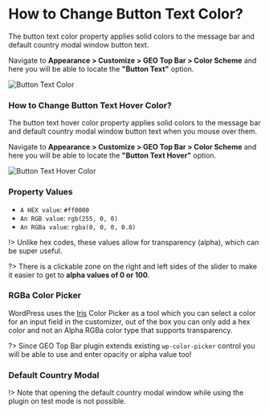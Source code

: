 # How to Change Button Text Color?

The button text color property applies solid colors to the message bar and default country modal window button text.

Navigate to **Appearance > Customize > GEO Top Bar > Color Scheme** and here you will be able to locate the **"Button Text"** option.

![Button Text Color](http://res.cloudinary.com/mypreview/image/upload/v1492394739/button-text-color_q3zgdv.gif)

### How to Change Button Text Hover Color?

The button text hover color property applies solid colors to the message bar and default country modal window button text when you mouse over them.

Navigate to **Appearance > Customize > GEO Top Bar > Color Scheme** and here you will be able to locate the **"Button Text Hover"** option.

![Button Text Hover Color](http://res.cloudinary.com/mypreview/image/upload/v1492226739/button-text-hover-color_dyxakw.gif)

### Property Values

* ```A HEX value```: ```#ff0000```
* ```An RGB value```: ```rgb(255, 0, 0)```
* ```An RGBa value```: ```rgba(0, 0, 0, 0.8)```

!> Unlike hex codes, these values allow for transparency (alpha), which can be super useful.

?> There is a clickable zone on the right and left sides of the slider to make it easier to get to **alpha values of 0 or 100**.

### RGBa Color Picker

WordPress uses the [Iris](http://automattic.github.io/Iris/) Color Picker as a tool which you can select a color for an input field in the customizer, out of the box you can only add a hex color and not an Alpha RGBa color type that supports transparency.

?> Since GEO Top Bar plugin extends existing ```wp-color-picker``` control you will be able to use and enter opacity or alpha value too!

### Default Country Modal

!> Note that opening the default country modal window while using the plugin on test mode is not possible.
